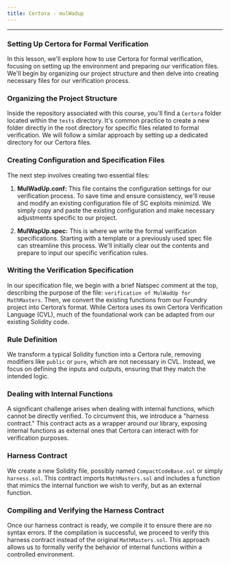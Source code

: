 ```yaml
---
title: Certora - mulWadup
---
```


---


### Setting Up Certora for Formal Verification

In this lesson, we'll explore how to use Certora for formal verification, focusing on setting up the environment and preparing our verification files. We'll begin by organizing our project structure and then delve into creating necessary files for our verification process.

### Organizing the Project Structure

Inside the repository associated with this course, you'll find a `Certora` folder located within the `tests` directory. It's common practice to create a new folder directly in the root directory for specific files related to formal verification. We will follow a similar approach by setting up a dedicated directory for our Certora files.

### Creating Configuration and Specification Files

The next step involves creating two essential files:
1. **MulWadUp.conf:** This file contains the configuration settings for our verification process. To save time and ensure consistency, we'll reuse and modify an existing configuration file of SC exploits minimizd. We simply copy and paste the existing configuration and make necessary adjustments specific to our project.

2. **MulWapUp.spec:** This is where we write the formal verification specifications. Starting with a template or a previously used spec file can streamline this process. We'll initially clear out the contents and prepare to input our specific verification rules. 


### Writing the Verification Specification

In our specification file, we begin with a brief Natspec comment at the top, describing the purpose of the file: `verification of MulWadUp for MathMasters`. Then, we convert the existing functions from our Foundry project into Certora’s format. While Certora uses its own Certora Verification Language (CVL), much of the foundational work can be adapted from our existing Solidity code.

### Rule Definition
We transform a typical Solidity function into a Certora rule, removing modifiers like `public` or `pure`, which are not necessary in CVL. Instead, we focus on defining the inputs and outputs, ensuring that they match the intended logic.

### Dealing with Internal Functions
A significant challenge arises when dealing with internal functions, which cannot be directly verified. To circumvent this, we introduce a "harness contract." This contract acts as a wrapper around our library, exposing internal functions as external ones that Certora can interact with for verification purposes.

### Harness Contract
We create a new Solidity file, possibly named `CompactCodeBase.sol` or simply `harness.sol`. This contract imports `MathMasters.sol` and includes a function that mimics the internal function we wish to verify, but as an external function.

### Compiling and Verifying the Harness Contract
Once our harness contract is ready, we compile it to ensure there are no syntax errors. If the compilation is successful, we proceed to verify this harness contract instead of the original `MathMasters.sol`. This approach allows us to formally verify the behavior of internal functions within a controlled environment.

